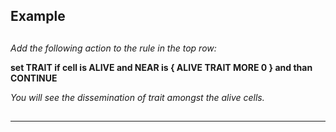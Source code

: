 ##   

## Example  

## 

*Add the following action to the rule in the top row:*

**set TRAIT if cell is ALIVE and NEAR is { ALIVE TRAIT MORE 0 } and than CONTINUE**

*You will see the dissemination of trait amongst the alive cells.*

##  

##  

 ---
